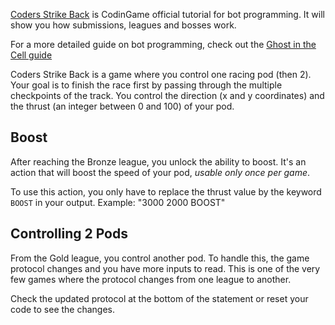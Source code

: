 [Coders Strike Back](https://www.codingame.com/multiplayer/bot-programming/coders-strike-back) is CodinGame official tutorial for bot programming. It will show you how submissions, leagues and bosses work.

For a more detailed guide on bot programming, check out the [Ghost in the Cell guide](pages/bot-programming/gitc.md)

Coders Strike Back is a game where you control one racing pod (then 2). Your goal is to finish the race first by passing through the multiple checkpoints of the track. You control the direction (x and y coordinates) and the thrust (an integer between 0 and 100) of your pod.

## Boost

After reaching the Bronze league, you unlock the ability to boost. It's an action that will boost the speed of your pod, _usable only once per game_.

To use this action, you only have to replace the thrust value by the keyword `BOOST` in your output. Example:
"3000 2000 BOOST"

## Controlling 2 Pods

From the Gold league, you control another pod. To handle this, the game protocol changes and you have more inputs to read. This is one of the very few games where the protocol changes from one league to another.

Check the updated protocol at the bottom of the statement or reset your code to see the changes.